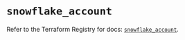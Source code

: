 # `snowflake_account`

Refer to the Terraform Registry for docs: [`snowflake_account`](https://registry.terraform.io/providers/snowflakedb/snowflake/2.4.0/docs/resources/account).
